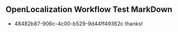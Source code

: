 ## OpenLocalization Workflow Test MarkDown
* 48482b87-906c-4c00-b529-9d44ff49362c 
thanks!<!--HONumber=Mar16_HO2-->
